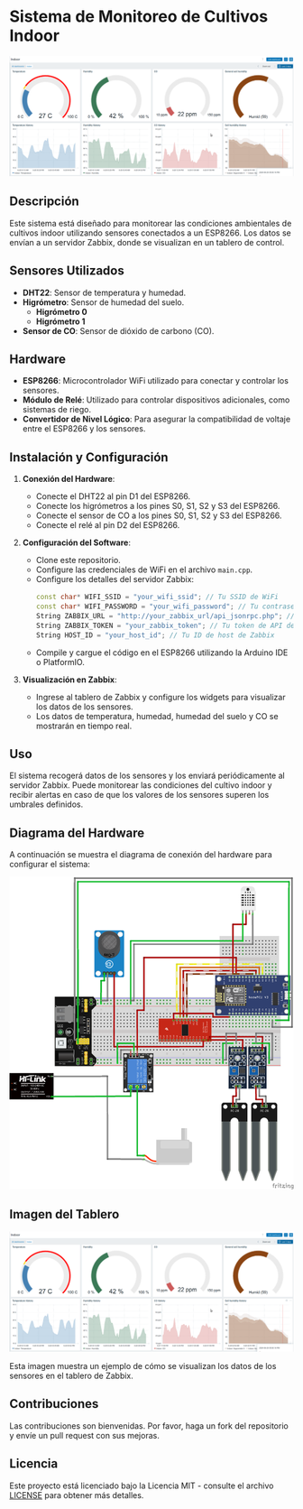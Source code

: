 # Sistema de Monitoreo de Cultivos Indoor

![Dashboard de Zabbix](./images/zabbix_dashboard.png)

## Descripción

Este sistema está diseñado para monitorear las condiciones ambientales de cultivos indoor utilizando sensores conectados a un ESP8266. Los datos se envían a un servidor Zabbix, donde se visualizan en un tablero de control.

## Sensores Utilizados

- **DHT22**: Sensor de temperatura y humedad.
- **Higrómetro**: Sensor de humedad del suelo.
  - **Higrómetro 0**
  - **Higrómetro 1**
- **Sensor de CO**: Sensor de dióxido de carbono (CO).

## Hardware

- **ESP8266**: Microcontrolador WiFi utilizado para conectar y controlar los sensores.
- **Módulo de Relé**: Utilizado para controlar dispositivos adicionales, como sistemas de riego.
- **Convertidor de Nivel Lógico**: Para asegurar la compatibilidad de voltaje entre el ESP8266 y los sensores.

## Instalación y Configuración

1. **Conexión del Hardware**:
   - Conecte el DHT22 al pin D1 del ESP8266.
   - Conecte los higrómetros a los pines S0, S1, S2 y S3 del ESP8266.
   - Conecte el sensor de CO a los pines S0, S1, S2 y S3 del ESP8266.
   - Conecte el relé al pin D2 del ESP8266.

2. **Configuración del Software**:
   - Clone este repositorio.
   - Configure las credenciales de WiFi en el archivo `main.cpp`.
   - Configure los detalles del servidor Zabbix:
     ```cpp
     const char* WIFI_SSID = "your_wifi_ssid"; // Tu SSID de WiFi
     const char* WIFI_PASSWORD = "your_wifi_password"; // Tu contraseña de WiFi
     String ZABBIX_URL = "http://your_zabbix_url/api_jsonrpc.php"; // La URL de tu servidor Zabbix
     String ZABBIX_TOKEN = "your_zabbix_token"; // Tu token de API de Zabbix
     String HOST_ID = "your_host_id"; // Tu ID de host de Zabbix
     ```
   - Compile y cargue el código en el ESP8266 utilizando la Arduino IDE o PlatformIO.

3. **Visualización en Zabbix**:
   - Ingrese al tablero de Zabbix y configure los widgets para visualizar los datos de los sensores.
   - Los datos de temperatura, humedad, humedad del suelo y CO se mostrarán en tiempo real.

## Uso

El sistema recogerá datos de los sensores y los enviará periódicamente al servidor Zabbix. Puede monitorear las condiciones del cultivo indoor y recibir alertas en caso de que los valores de los sensores superen los umbrales definidos.

## Diagrama del Hardware

A continuación se muestra el diagrama de conexión del hardware para configurar el sistema:

![Diagrama del Hardware](./images/hardware_diagram.png)

## Imagen del Tablero

![Dashboard de Zabbix](./images/zabbix_dashboard.png)

Esta imagen muestra un ejemplo de cómo se visualizan los datos de los sensores en el tablero de Zabbix.

## Contribuciones

Las contribuciones son bienvenidas. Por favor, haga un fork del repositorio y envíe un pull request con sus mejoras.

## Licencia

Este proyecto está licenciado bajo la Licencia MIT - consulte el archivo [LICENSE](LICENSE.md) para obtener más detalles.